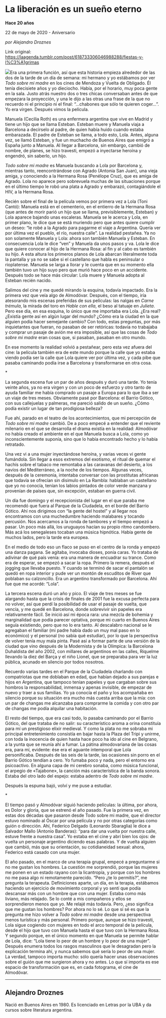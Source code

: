 # La liberación es un sueño eterno

**Hace 20 años**

22 de mayo de 2020 - Aniversario

_por Alejandro Droznes_

Link original: https://laagenda.tumblr.com/post/618733306046988288/fiestas-y-l%C3%A1grimas

![](https://64.media.tumblr.com/879910aa9b32197528e7d6aa97533bc1/dbc22b4980671802-62/s500x750/d7e376c19e373ec43ee07eb96c50f155a8c184db.jpg)Era una primera función, así que esta historia empieza alrededor de las dos de la tarde de un día de semana: mi hermano y yo estábamos por ver *Todo sobre mi madre* en los cines de Mendoza y Vuelta de Obligado. Él tenía diecisiete años y yo dieciocho. Había, por el horario, muy poca gente en la sala. Justo atrás nuestro dos o tres chicas conversaban antes de que empezara la proyección, y una le dijo a las otras una frase de la que no recuerdo ni el principio ni el final: “…chabones que sólo te quieren coger…”. Yo era virgen. Después vimos la película.


Manuela (Cecilia Roth) es una enfermera argentina que vive en Madrid y tiene un hijo que se llama Esteban. Esteban muere y Manuela viaja a Barcelona a decírselo al padre, de quien había huido cuando estaba embarazada. El padre de Esteban se llama, a todo esto, Lola. Antes, alguna vez, se llamó Esteban, y fue un muchacho de Buenos Aires que emigró a España junto a Manuela. Al llegar a Barcelona, sin embargo, cambió de nombre, de planes, se hizo travesti, empezó a inyectarse heroína y engendró, sin saberlo, un hijo.


*Todo sobre mi madre* es Manuela buscando a Lola por Barcelona y, mientras tanto, reencontrándose con Agrado (Antonia San Juan), una vieja amiga, y conociendo a la Hermana Rosa (Penélope Cruz), que es amiga de Agrado. Lola no aparece pero sobrevuela muchas de las situaciones porque en el último tiempo le robó una plata a Agrado y embarazó, contagiándole el HIV, a la Hermana Rosa.


Recién sobre el final de la película vemos por primera vez a Lola (Toni Cantó): Manuela está en el cementerio, en el entierro de la Hermana Rosa (que antes de morir parió un hijo que se llama, previsiblemente, Esteban) y Lola aparece bajando unas escaleras. Manuela se le acerca y Lola, en primer plano, le dice que se está muriendo pero que antes quiere cumplir un deseo: “le robé a la Agrado para pagarme el viaje a Argentina. Quería ver por última vez el pueblo, el río, nuestra calle”. La realidad pestañea. Ya no son solamente Manuela y Lola: ahora son también Manuela y Esteban. En consecuencia Lola le dice “ven” y Manuela da unos pasos y va. Lola le dice que quiere conocer al hijo de la Hermana Rosa: al fin y al cabo es también su hijo. A esta altura los primeros planos de Lola abarcan literalmente toda la pantalla y ya no se sabe si el castellano que habla es peninsular o rioplatense. Manuela se larga a llorar y le cuenta que en su momento ella también tuvo un hijo suyo pero que murió hace poco en un accidente. Después todo se hace más circular: Lola muere y Manuela adopta al Esteban recién nacido.

Salimos del cine y me quedé mirando la esquina, todavía impactado. Era la primera vez que veía algo de Almodóvar. Después, con el tiempo, iría atesorando mis escenas preferidas de sus películas: las nalgas en *Carne trémula*, la mirada del toro en *Hable con ella*, el beso al tatuaje en *Julieta*. Pero ese día, en esa esquina, lo único que me importaba era Lola. ¿Era real? ¿Existía gente así en algún lugar del mundo? ¿Cómo era la ciudad en la que alguien podía hacer semejante cambio? Con todo, estas preguntas, por más inquietantes que fueran, no pasaban de ser retóricas: todavía no trabajaba y comprar un pasaje de avión me era imposible, así que las cosas de *Todo sobre mi madre* eran cosas que, si pasaban, pasaban en otro mundo. 


En ese momento la realidad volvió a pestañear, pero esta vez afuera del cine: la película también era de este mundo porque la calle que yo estaba viendo podía ser la calle que Lola quiere ver por última vez, y cada pibe que pasaba caminando podía irse a Barcelona y transformarse en otra cosa.



\*



La segunda escena fue un par de años después y duró una tarde. Yo tenía veinte años, ya no era virgen y con un poco de esfuerzo y otro tanto de ayuda familiar me había comprado un pasaje a Europa para lo que iba a ser un viaje de tres meses. Obviamente pasé por Barcelona: el Barrio Gótico, con sus callejuelas y palmeras, me pareció salido de un sueño. ¿Cómo podía existir un lugar de tan prodigiosa belleza? 


Fue ahí, parado en el teatro de los acontecimientos, que mi percepción de *Todo sobre mi madre* cambió. De a poco empecé a entender que el reviente milenario en el que se desarrolla el drama existía en la realidad: Almodóvar no había creado el ambiente en el que Manuela busca a Lola, como yo inconscientemente suponía, sino que lo había encontrado hecho y lo había retratado. 


Una vez vi a una mujer inyectándose heroína, y varias veces vi gente fumándola. Sin llegar a esos extremos del exotismo, el ritual de quemar el hachís sobre el tabaco me remontaba a las caravanas del desierto, a los navíos del Mediterráneo, a la noche de los tiempos. Algunas veces, después de la ceremonia, intentaba conversar con las prostitutas africanas que todavía se ofrecían sin disimulo en La Rambla: hablaban un castellano que yo no conocía, tenían los labios pintados de color verde manzana y provenían de países que, sin excepción, estaban en guerra civil. 


Un día fue domingo y el recepcionista del lugar en el que paraba me recomendó que fuera al Parque de la Ciudadela, en el borde del Barrio Gótico. Ahí nos dirigimos con “la gente del hostel” y al llegar nos encontramos con una muchedumbre haciendo malabares y tocando percusión. Nos acercamos a la ronda de tambores y el tiempo empezó a pasar. Un poco más allá, los uruguayos hacían su propio ritmo candombero. Más acá los senegaleses tocaban una música hipnótica. Había gente de muchos lados, pero la tarde era europea. 


En el medio de todo eso un flaco se puso en el centro de la ronda y empezó una danza pagana. Se agitaba, invocaba dioses, ponía caras. Yo trataba de adivinar de qué país venía: era una manera de encuadrar su trance. Como era de esperar, se empezó a sacar la ropa. Primero la remera, después el jogging que llevaba puesto. Y cuando se terminó de sacar el pantalón se quedó en ropa interior y pude ver un montón de escuditos de River que poblaban su calzoncillo. Era un argentino transformado por Barcelona. Ahí fue que me acordé: “Lola”. 


La tercera escena duró un año y pico. El viaje de tres meses se fue alargando hasta que la crisis de finales de 2001 fue la excusa perfecta para no volver, así que perdí la posibilidad de usar el pasaje de vuelta, que vencía, y me quedé en Barcelona, donde sobrevivir sin papeles era relativamente fácil. Se inició así mi época rara: una mezcla de bohemia y marginalidad que podía parecer optativa, porque mi cuarto en Buenos Aires seguía existiendo, pero que no lo era tanto. Al descalabro nacional se le agregaban el familiar (mi padre había dado un muy mal paso en lo económico) y el personal (no sabía qué estudiar), por lo que la perspectiva de volver tenía muy mala pinta. Pasé así a formar parte de una versión de la ciudad que vino después de la Modernista y de la Olímpica: la Barcelona Duhaldista del año 2002, con millares de argentinos en las calles, Riquelme llevando la diez del Barça y el niño Lionel, que se preparaba para ver la luz pública, acunado en silencio por todos nosotros.


Recuerdo varias tardes en el Parque de la Ciudadela charlando con compatriotas que me doblaban en edad, que habían dejado a sus parejas e hijos en Argentina, que tampoco tenían papeles y que cargaban sobre sus hombros la responsabilidad, inmensa y apenas invisible, de empezar de nuevo y traer a sus familias. Yo ya conocía el paño y los acompañaba en silencio porque su situación era mucho más cuesta arriba que la mía: con un par de changas me alcanzaba para comprarme la comida y con otro par de changas me podía alquilar una habitación. 


El resto del tiempo, que era casi todo, lo pasaba caminando por el Barrio Gótico, del que trataba de no salir: su característico aroma a orina constituía para mí un prestigioso elixir medieval. Y como la plata no me sobraba mi principal entretenimiento consistía en bajar hasta la Plaza del Tripi y unirme, con toda la inocencia de quien hasta hace poco ha ido al cine en Belgrano, a la yunta que se reunía ahí a fumar. La pátina almodovariana de las cosas era, para mí, evidente: ése era el aguante intemporal que Lola personificaba. Después de las seis de la tarde, las ocasiones sin porro en el Barrio Gótico tendían a cero. Yo fumaba poco y nada, pero el entorno era psicoactivo. En alguna capa de mi cerebro sonaba, como música funcional, el arpegio de «Tajabone», la canción más característica de la banda sonora. Estaba del otro lado del espejo: estaba adentro de *Todo sobre mi madre*. 


Después la espuma bajó, volví y me puse a estudiar. 




\*



El tiempo pasó y Almodóvar siguió haciendo películas: la última, por ahora, es Dolor y gloria, que se estrenó el año pasado. Fue la primera vez, en estas dos décadas que pasaron desde Todo sobre mi madre, que el director estuvo nominado al Óscar por una película y no por otras categorías como guión o dirección. Ahí, Federico Delgado (Leonardo Sbaraglia) le dice a Salvador Mallo (Antonio Banderas): “para dar una vuelta por nuestra calle, estuve frente a nuestra casa”. Yo estaba en el cine y abrí bien los ojos: de vuelta un personaje argentino diciendo esas palabras. Y de vuelta alguien que cambió, más que su orientación, su cotidianeidad sexual: ahora, Federico está casado con una mujer.


El año pasado, en el marco de una terapia grupal, empecé a preguntarme si no me gustan los hombres. La cuestión me sorprendió, porque las mujeres me ponen en un estado rayano con la licantropía, y porque con los hombres no me pasa algo ni remotamente parecido. “Pero ¿te lo permitís?”, me pregunta la terapeuta. Definiciones aparte, un día, en la terapia, estábamos haciendo un ejercicio de movimiento corporal y yo sentí que podía descansar más con un hombre que con una mujer. Estaba como más liviano, más relajado. Se lo conté a mis compañeros y ellos se sorprendieron menos que yo. Me relajé más todavía. Pero, ¿eso significa que me gustan los hombres? Por ahora no lo sé. Lo que sí sé es que la pregunta me hizo volver a *Todo sobre mi madre* desde una perspectiva menos turística y más personal. Primero porque, aunque se hizo travesti, Lola sigue cogiendo con mujeres en todo el arco temporal de la película, desde el hijo que tuvo con Manuela hasta el que tuvo con la Hermana Rosa. Y segundo porque, en el único momento en que Manuela se permite hablar de Lola, dice: “Lola tiene lo peor de un hombre y lo peor de una mujer”. Después enumera todos los rasgos masculinos que le desagradan pero la explicación termina ahí, y nunca sabemos qué sería lo peor de una mujer. La verdad, tampoco importa mucho: sólo quería hacer unas observaciones sobre el guión que me surgieron ahora y no antes. Lo que sí importa es ese espacio de transformación que es, en cada fotograma, el cine de Almodóvar. 




---

Alejandro Droznes
-----------------

 Nació en Buenos Aires en 1980. Es licenciado en Letras por la UBA y da cursos sobre literatura argentina. 

